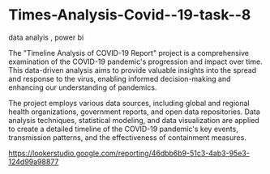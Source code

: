 # Times-Analysis-Covid--19-task--8
data analyis , power bi

The "Timeline Analysis of COVID-19 Report" project is a comprehensive examination of the COVID-19 pandemic's progression and impact over time. This data-driven analysis aims to provide valuable insights into the spread and response to the virus, enabling informed decision-making and enhancing our understanding of pandemics.

The project employs various data sources, including global and regional health organizations, government reports, and open data repositories. Data analysis techniques, statistical modeling, and data visualization are applied to create a detailed timeline of the COVID-19 pandemic's key events, transmission patterns, and the effectiveness of containment measures.

https://lookerstudio.google.com/reporting/46dbb6b9-51c3-4ab3-95e3-124d99a98877 

